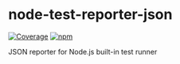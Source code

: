 # node-test-reporter-json

[![Coverage](https://img.shields.io/endpoint?url=https://gist.githubusercontent.com/mafalda-bot/27d772a9a3a8a945b34fd9676de40486/raw/node-test-reporter-json.json)](https://gist.github.com/Mafalda-bot/27d772a9a3a8a945b34fd9676de40486#file-node-test-reporter-json-json)
[![npm](https://img.shields.io/npm/v/@mafalda-sfu/test-reporter-json.svg)](https://www.npmjs.com/package/@mafalda-sfu/test-reporter-json)

JSON reporter for Node.js built-in test runner
